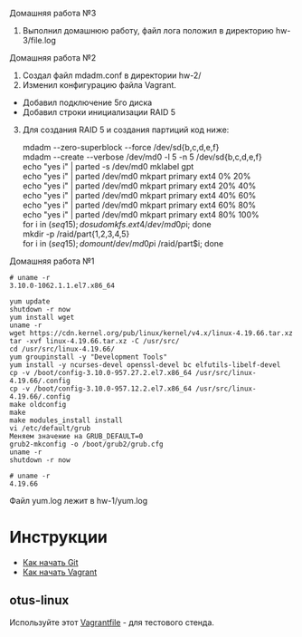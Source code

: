 Домашняя работа №3

1. Выполнил домашнюю работу, файл лога положил в директорию hw-3/file.log

Домашняя работа №2

1. Создал файл mdadm.conf в директории hw-2/
2. Изменил конфигурацию файла Vagrant. 
- Добавил подключение 5го диска
- Добавил строки инициализации RAID 5
3. Для создания RAID 5 и создания партиций код ниже: 

	mdadm --zero-superblock --force /dev/sd{b,c,d,e,f}  
	mdadm --create --verbose /dev/md0 -l 5 -n 5 /dev/sd{b,c,d,e,f}  
	echo "yes i" | parted -s /dev/md0 mklabel gpt  
	echo "yes i" | parted /dev/md0 mkpart primary ext4 0% 20%  
	echo "yes i" | parted /dev/md0 mkpart primary ext4 20% 40%  
	echo "yes i" | parted /dev/md0 mkpart primary ext4 40% 60%  
	echo "yes i" | parted /dev/md0 mkpart primary ext4 60% 80%  
	echo "yes i" | parted /dev/md0 mkpart primary ext4 80% 100%  
	for i in $(seq 1 5); do sudo mkfs.ext4 /dev/md0p$i; done  
	mkdir -p /raid/part{1,2,3,4,5}  
	for i in $(seq 1 5); do mount /dev/md0p$i /raid/part$i; done  

Домашняя работа №1

	# uname -r
	3.10.0-1062.1.1.el7.x86_64

	yum update
	shutdown -r now
	yum install wget
	uname -r
	wget https://cdn.kernel.org/pub/linux/kernel/v4.x/linux-4.19.66.tar.xz
	tar -xvf linux-4.19.66.tar.xz -C /usr/src/
	cd /usr/src/linux-4.19.66/
	yum groupinstall -y "Development Tools"
	yum install -y ncurses-devel openssl-devel bc elfutils-libelf-devel
	cp -v /boot/config-3.10.0-957.27.2.el7.x86_64 /usr/src/linux-4.19.66/.config
	cp -v /boot/config-3.10.0-957.12.2.el7.x86_64 /usr/src/linux-4.19.66/.config
	make oldconfig
	make
	make modules_install install
	vi /etc/default/grub
   	Меняем значение на GRUB_DEFAULT=0
	grub2-mkconfig -o /boot/grub2/grub.cfg
	uname -r
	shutdown -r now

	# uname -r
	4.19.66

Файл yum.log лежит в hw-1/yum.log

# Инструкции

* [Как начать Git](git_quick_start.md)
* [Как начать Vagrant](vagrant_quick_start.md)

## otus-linux

Используйте этот [Vagrantfile](Vagrantfile) - для тестового стенда.
